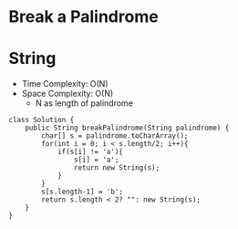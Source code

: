 # Break a Palindrome
# String
* Time Complexity: O(N)
* Space Complexity: O(N)
	* N as length of palindrome
```
class Solution {
    public String breakPalindrome(String palindrome) {
        char[] s = palindrome.toCharArray();
        for(int i = 0; i < s.length/2; i++){
            if(s[i] != 'a'){
                s[i] = 'a';
                return new String(s);
            }
        }
        s[s.length-1] = 'b';
        return s.length < 2? "": new String(s);
    }
}
```